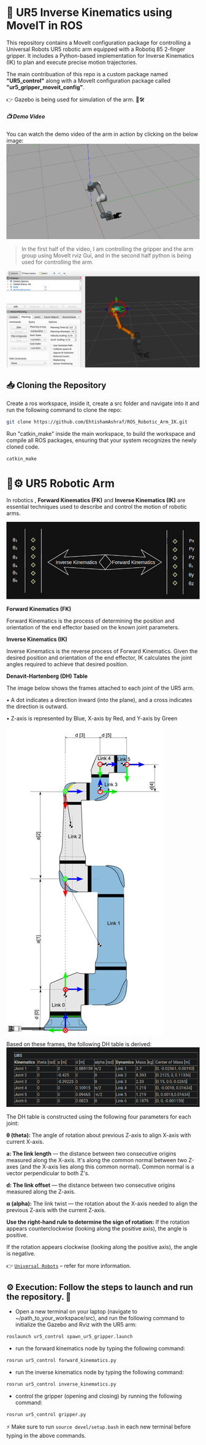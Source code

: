 # 🦾 UR5 Inverse Kinematics using MoveIT in ROS
This repository contains a MoveIt configuration package for controlling a Universal Robots UR5 robotic arm equipped with a Robotiq 85 2-finger gripper. It includes a Python-based implementation for Inverse Kinematics (IK) to plan and execute precise motion trajectories. 

The main contribuation of this repo is a custom package named **"UR5_control"** along with a MoveIt configuration package called **"ur5_gripper_moveit_config"**. 

👉 Gazebo is being used for simulation of the arm. 🤖🛠

##### 📺 Demo Video
You can watch the demo video of the arm in action by clicking on the below image:
[![Watch the video](https://github.com/EhtishamAshraf/ROS_Robotic_Arm_IK/blob/60bff498d70ef3fdcbd5e8199567287aac43b96b/ur5_control/Images/Gazebo.png)](https://youtu.be/ApKQkkW58wY)

> In the first half of the video, I am controlling the gripper and the arm group using MoveIt rviz Gui, and in the second half python is being used for controlling the arm.

![Rviz](https://github.com/EhtishamAshraf/ROS_Robotic_Arm_IK/blob/60bff498d70ef3fdcbd5e8199567287aac43b96b/ur5_control/Images/Rviz.png)

## 📥 Cloning the Repository
Create a ros workspace, inside it, create a src folder and navigate into it and run the following command to clone the repo:
```bash
git clone https://github.com/EhtishamAshraf/ROS_Robotic_Arm_IK.git
```
Run "catkin_make" inside the main workspace, to build the workspace and compile all ROS packages, ensuring that your system recognizes the newly cloned code.
```bash
catkin_make 
```
# 🤖⚙️ UR5 Robotic Arm
In robotics , **Forward Kinematics (FK)** and **Inverse Kinematics (IK)** are essential techniques used to describe and control the motion of robotic arms.

![FK_IK](https://github.com/EhtishamAshraf/ROS_Robotic_Arm_IK/blob/c0da7bc2267630df0f25671ed0f90d084a8b1dd1/ur5_control/Images/FK_IK.png)

**Forward Kinematics (FK)**

Forward Kinematics is the process of determining the position and orientation of the end effector based on the known joint parameters.

**Inverse Kinematics (IK)**

Inverse Kinematics is the reverse process of Forward Kinematics. Given the desired position and orientation of the end effector, IK calculates the joint angles required to achieve that desired position.

**Denavit-Hartenberg (DH) Table**

The image below shows the frames attached to each joint of the UR5 arm.

   • A dot indicates a direction inward (into the plane), and a cross indicates the direction is outward.

   • Z-axis is represented by Blue, X-axis by Red, and Y-axis by Green

![ur5 Frames](https://github.com/EhtishamAshraf/ROS_Robotic_Arm_IK/blob/60bff498d70ef3fdcbd5e8199567287aac43b96b/ur5_control/Images/ur5_frames.png)

Based on these frames, the following DH table is derived:
![DH Table](https://github.com/EhtishamAshraf/ROS_Robotic_Arm_IK/blob/c0da7bc2267630df0f25671ed0f90d084a8b1dd1/ur5_control/Images/DH%20Table.png)


The DH table is constructed using the following four parameters for each joint:

   **θ (theta):** The angle of rotation about previous Z-axis to align X-axis with current X-axis.

   **a: The link length** — the distance between two consecutive origins measured along the X-axis.
   It's along the common normal between two Z-axes (and the X-axis lies along this common normal). Common normal is a vector perpendicular to both Z's.

   **d: The link offset** — the distance between two consecutive origins measured along the Z-axis.

   **α (alpha):** The link twist — the rotation about the X-axis needed to align the previous Z-axis with the current Z-axis.

   **Use the right-hand rule to determine the sign of rotation:**
   If the rotation appears counterclockwise (looking along the positive axis), the angle is positive.

   If the rotation appears clockwise (looking along the positive axis), the angle is negative.

👉 [`Universal Robots`](https://www.universal-robots.com/articles/ur/application-installation/dh-parameters-for-calculations-of-kinematics-and-dynamics/) – refer for more information.

## ⚙️ Execution: Follow the steps to launch and run the repository. 🚀
- Open a new terminal on your laptop (navigate to ~/path_to_your_workspace/src), 
  and run the following command to initialize the Gazebo and Rviz with the UR5 arm:
```bash
roslaunch ur5_control spawn_ur5_gripper.launch
```
- run the forward kinematics node by typing the following command:
```bash
rosrun ur5_control forward_kinematics.py
```
- run the inverse kinematics node by typing the following command:
```bash
rosrun ur5_control inverse_kinematics.py
```
- control the gripper (opening and closing) by running the following command:
```bash
rosrun ur5_control gripper.py
```
⚡ Make sure to run `source devel/setup.bash` in each new terminal before typing in the above commands.


